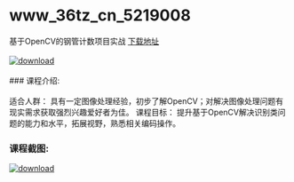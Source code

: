 # www_36tz_cn_5219008
基于OpenCV的钢管计数项目实战
[下载地址](http://www.36tz.cn/article/5219008 "下载地址")
<br/></br>[![download](http://36tz.cn/muke_img/2021_03_1-60-300x286.png "下载地址")](http://www.36tz.cn/article/5219008 "下载地址")
<br/></br>### 课程介绍:<br/></br>适合人群：
具有一定图像处理经验，初步了解OpenCV；对解决图像处理问题有现实需求获取强烈兴趣爱好者为佳。
课程目标：
提升基于OpenCV解决识别类问题的能力和水平，拓展视野，熟悉相关编码操作。

### 课程截图:
[![download](http://36tz.cn/muke_img/2021_03_2-58.png "下载地址")](http://www.36tz.cn/article/5219008 "下载地址")
